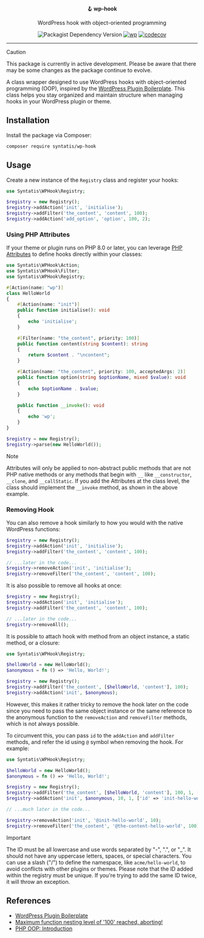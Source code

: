 <div align="center">
  <strong>🪝 wp-hook</strong>
  <p>WordPress hook with object-oriented programming</p>

  ![Packagist Dependency Version](https://img.shields.io/packagist/dependency-v/syntatis/wp-hook/php?color=%237A86B8) [![wp](https://github.com/syntatis/wp-hook/actions/workflows/wp.yml/badge.svg)](https://github.com/syntatis/wp-hook/actions/workflows/wp.yml) [![codecov](https://codecov.io/gh/syntatis/wp-hook/graph/badge.svg?token=04HZ3BRM19)](https://codecov.io/gh/syntatis/wp-hook)
</div>

---

> [!CAUTION]
> This package is currently in active development. Please be aware that there may be some changes as the package continue to evolve.

A class wrapper designed to use WordPress hooks with object-oriented programming (OOP), inspired by the [WordPress Plugin Boilerplate](https://wppb.me/). This class helps you stay organized and maintain structure when managing hooks in your WordPress plugin or theme.

## Installation

Install the package via Composer:

```sh
composer require syntatis/wp-hook
```

## Usage

Create a new instance of the `Registry` class and register your hooks:

```php
use Syntatis\WPHook\Registry;

$registry = new Registry();
$registry->addAction('init', 'initialise');
$registry->addFilter('the_content', 'content', 100);
$registry->addAction('add_option', 'option', 100, 2);
```

### Using PHP Attributes

If your theme or plugin runs on PHP 8.0 or later, you can leverage [PHP Attributes](https://www.php.net/manual/en/language.attributes.overview.php) to define hooks directly within your classes:

```php
use Syntatis\WPHook\Action;
use Syntatis\WPHook\Filter;
use Syntatis\WPHook\Registry;

#[Action(name: "wp")]
class HelloWorld
{
    #[Action(name: "init")]
    public function initialise(): void
    {
        echo 'initialise';
    }

    #[Filter(name: "the_content", priority: 100)]
    public function content(string $content): string
    {
        return $content . "\ncontent";
    }

    #[Action(name: "the_content", priority: 100, acceptedArgs: 2)]
    public function option(string $optionName, mixed $value): void
    {
        echo $optionName . $value;
    }

    public function __invoke(): void
    {
        echo 'wp';
    }
}

$registry = new Registry();
$registry->parse(new HelloWorld());
```

> [!NOTE]
> Attributes will only be applied to non-abstract public methods that are not PHP native methods or any methods that begin with `__` like `__constructor`, `__clone`, and `__callStatic`.
> If you add the Attributes at the class level, the class should implement the `__invoke` method, as shown in the above example.

### Removing Hook

You can also remove a hook similarly to how you would with the native WordPress functions:

```php
$registry = new Registry();
$registry->addAction('init', 'initialise');
$registry->addFilter('the_content', 'content', 100);

// ...later in the code...
$registry->removeAction('init', 'initialise');
$registry->removeFilter('the_content', 'content', 100);
```

It is also possible to remove all hooks at once:

```php
$registry = new Registry();
$registry->addAction('init', 'initialise');
$registry->addFilter('the_content', 'content', 100);

// ...later in the code...
$registry->removeAll();
```

It is possible to attach hook with method from an object instance, a static method, or a closure:

```php
use Syntatis\WPHook\Registry;

$helloWorld = new HelloWorld();
$anonymous = fn () => 'Hello, World!';

$registry = new Registry();
$registry->addFilter('the_content', [$helloWorld, 'content'], 100);
$registry->addAction('init', $anonymous);
```

However, this makes it rather tricky to remove the hook later on the code since you need to pass the same object instance or the same reference to the anonymous function to the `removeAction` and `removeFilter` methods, which is not always possible.

To circumvent this, you can pass `id` to the `addAction` and `addFilter` methods, and refer the id using `@` symbol when removing the hook. For example:

```php
use Syntatis\WPHook\Registry;

$helloWorld = new HelloWorld();
$anonymous = fn () => 'Hello, World!';

$registry = new Registry();
$registry->addFilter('the_content', [$helloWorld, 'content'], 100, 1, ['id' => 'the-content-hello-world']);
$registry->addAction('init', $anonymous, 10, 1, ['id' => 'init-hello-world']);

// ...much later in the code...

$registry->removeAction('init', '@init-hello-world', 10);
$registry->removeFilter('the_content', '@the-content-hello-world', 100);
```
> [!IMPORTANT]
> The ID must be all lowercase and use words separated by "-", ".", or "_". It should not have any uppercase letters, spaces, or special characters. You can use a slash ("/") to define the namespace, like `acme/hello-world`, to avoid conflicts with other plugins or themes.
> Please note that the ID added within the registry must be unique. If you're trying to add the same ID twice, it will throw an exception.

## References

- [WordPress Plugin Boilerplate](https://wppb.me/)
- [Maximum function nesting level of '100' reached, aborting!](https://wordpress.stackexchange.com/questions/147505/wp-insert-posts-fatal-error-maximum-function-nesting-level-of-100-reached-ab)
- [PHP OOP: Introduction](https://phptherightway.com/#object-oriented-programming)
